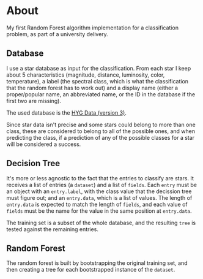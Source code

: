 # About

My first Random Forest algorithm implementation for a classification problem, as part of a university delivery.

## Database

I use a star database as input for the classification. From each star I keep about 5 characteristics (magnitude, distance, luminosity, color, temperature), a label (the spectral class, which is what the classification that the random forest has to work out) and a display name (either a proper/popular name, an abbreviated name, or the ID in the database if the first two are missing).

The used database is the [HYG Data (version 3)](http://www.astronexus.com/hyg).

Since star data isn't precise and some stars could belong to more than one class, these are considered to belong to all of the possible ones, and when predicting the class, if a prediction of any of the possible classes for a star will be considered a success.

## Decision Tree

It's more or less agnostic to the fact that the entries to classify are stars. It receives a list of entries (a `dataset`) and a list of `fields`. Each `entry` must be an object with an `entry.label`, with the class value that the decission tree must figure out; and an `entry.data`, which is a list of values. The length of `entry.data` is expected to match the length of `fields`, and each value of `fields` must be the name for the value in the same position at `entry.data`.

The training set is a subset of the whole database, and the resulting `tree` is tested against the remaining entries.

## Random Forest

The random forest is built by bootstrapping the original training set, and then creating a tree for each bootstrapped instance of the `dataset`.